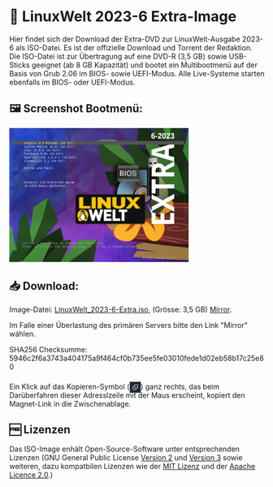 # 💽 LinuxWelt 2023-6 Extra-Image

Hier findet sich der Download der Extra-DVD zur LinuxWelt-Ausgabe 2023-6 als ISO-Datei. Es ist der offizielle Download und Torrent der Redaktion. Die ISO-Datei ist zur Übertragung auf eine DVD-R (3,5 GB) sowie USB-Sticks geeignet (ab 8 GB Kapazität) und bootet ein Multibootmenü auf der Basis von Grub 2.06 im BIOS- sowie UEFI-Modus. Alle Live-Systeme starten ebenfalls im BIOS- oder UEFI-Modus.

## 🖼️ Screenshot Bootmenü:
<img src="https://github.com/LinuxWelt/LinuxWelt/blob/main/docs/images/LinuxWelt_2023-6-Extra.png" width="70%">

## 📥 Download:

Image-Datei: [LinuxWelt_2023-6-Extra.iso](https://torrent.code2decode.com/LinuxWelt_2023-6-Extra/LinuxWelt_2023-6-Extra.iso), (Grösse: 3,5 GB) [Mirror](https://torrent3.code2decode.com/LinuxWelt_2023-6-Extra/LinuxWelt_2023-6-Extra.iso).

Im Falle einer Überlastung des primären Servers bitte den Link "Mirror" wählen.

SHA256 Checksumme: 5946c2f6a3743a404175a9f464cf0b735ee5fe03010fede1d02eb58b17c25e80

Ein Klick auf das Kopieren-Symbol (<img style="position: relative; top: 7px;" src="https://github.com/LinuxWelt/LinuxWelt/blob/main/docs/images/copypaste_icon.png" width="22px">) ganz rechts, das beim Darüberfahren dieser Adresslzeile mit der Maus erscheint, kopiert den Magnet-Link in die Zwischenablage. 

## 🆓 Lizenzen

Das ISO-Image enhält Open-Source-Software unter entsprechenden Lizenzen (GNU General Public License [Version 2](https://www.gnu.org/licenses/old-licenses/gpl-2.0.en.html) und [Version 3](https://www.gnu.org/licenses/gpl-3.0.en.html) sowie weiteren, dazu kompatbilen Lizenzen wie der [MIT Lizenz](https://opensource.org/licenses/MIT) und der [Apache Licence 2.0](https://www.apache.org/licenses/LICENSE-2.0).) 
